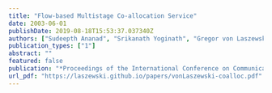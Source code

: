 ```yaml
---
title: "Flow-based Multistage Co-allocation Service"
date: 2003-06-01
publishDate: 2019-08-18T15:53:37.037340Z
authors: ["Sudeepth Ananad", "Srikanath Yoginath", "Gregor von Laszewski", "Beulah Alunkal"]
publication_types: ["1"]
abstract: ""
featured: false
publication: "*Proceedings of the International Conference on Communications in Computing*"
url_pdf: "https://laszewski.github.io/papers/vonLaszewski-coalloc.pdf"
---
```


